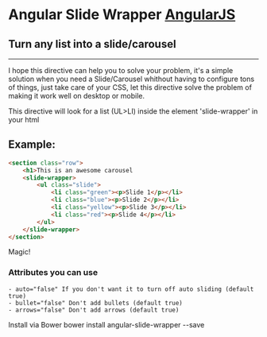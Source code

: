 
# Angular Slide Wrapper [AngularJS](http://angularjs.org/)
## Turn any list into a slide/carousel
***

I hope this directive can help you to solve your problem, it's a simple solution when you need a Slide/Carousel whithout having to configure tons of things, just take care of your CSS, let this directive solve the problem of making it work well on desktop or mobile.


This directive will look for a list (UL>LI) inside the element 'slide-wrapper' in your html
## Example: 

```HTML
<section class="row">
	<h1>This is an awesome carousel 
    <slide-wrapper>
    	<ul class="slide">
    		<li class="green"><p>Slide 1</p></li>
    		<li class="blue"><p>Slide 2</p></li>
    		<li class="yellow"><p>Slide 3</p></li>
    		<li class="red"><p>Slide 4</p></li>
    	</ul>	
    </slide-wrapper>
</section>
```

Magic!

### Attributes you can use 

	- auto="false" If you don't want it to turn off auto sliding (default true)
	- bullet="false" Don't add bullets (default true)
	- arrows="false" Don't add arrows (default true)


Install via Bower
    bower install angular-slide-wrapper --save


